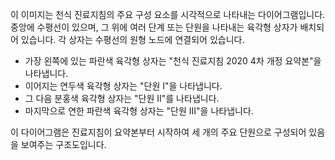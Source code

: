 이 이미지는 천식 진료지침의 주요 구성 요소를 시각적으로 나타내는 다이어그램입니다. 중앙에 수평선이 있으며, 그 위에 여러 단계 또는 단원을 나타내는 육각형 상자가 배치되어 있습니다. 각 상자는 수평선의 원형 노드에 연결되어 있습니다.

*   가장 왼쪽에 있는 파란색 육각형 상자는 "천식 진료지침 2020 4차 개정 요약본"을 나타냅니다.
*   이어지는 연두색 육각형 상자는 "단원 I"을 나타냅니다.
*   그 다음 분홍색 육각형 상자는 "단원 II"를 나타냅니다.
*   마지막으로 연한 파란색 육각형 상자는 "단원 III"을 나타냅니다.

이 다이어그램은 진료지침이 요약본부터 시작하여 세 개의 주요 단원으로 구성되어 있음을 보여주는 구조도입니다.